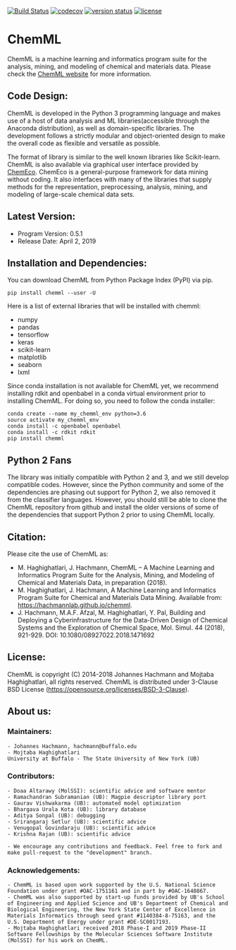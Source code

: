 [![Build Status](https://travis-ci.org/hachmannlab/chemml.svg?branch=master)](https://travis-ci.org/hachmannlab/chemml)
[![codecov](https://codecov.io/gh/hachmannlab/chemml/branch/master/graph/badge.svg)](https://codecov.io/gh/hachmannlab/chemml)
[![version status](http://img.shields.io/pypi/v/chemml.svg?style=flat)](https://pypi.python.org/pypi/chemml)
[![license](http://img.shields.io/badge/license-BSD-blue.svg?style=flat)](https://github.com/hachmannlab/chemml/blob/master/LICENSE)

# ChemML
ChemML is a machine learning and informatics program suite for the analysis, mining, and modeling of chemical and materials data.
Please check the [ChemML website](https://hachmannlab.github.io/chemml) for more information.

## Code Design:
ChemML is developed in the Python 3 programming language and makes use of a host of data analysis and ML libraries(accessible through the Anaconda distribution), as well as domain-specific libraries. 
The development follows a strictly modular and object-oriented design to make the overall code as flexible and versatile as possible.

The format of library is similar to the well known libraries like Scikit-learn. ChemML is also available 
via graphical user interface provided by [ChemEco](https://github.com/hachmannlab/chemeco).
ChemEco is a general-purpose framework for data mining without coding. It also interfaces with many of the libraries that supply methods for the 
representation, preprocessing, analysis, mining, and modeling of large-scale chemical data sets.


## Latest Version:
- Program Version: 0.5.1
- Release Date: April 2, 2019

## Installation and Dependencies:
You can download ChemML from Python Package Index (PyPI) via pip.

    pip install chemml --user -U

Here is a list of external libraries that will be installed with chemml:
   - numpy
   - pandas
   - tensorflow
   - keras
   - scikit-learn
   - matplotlib
   - seaborn
   - lxml

Since conda installation is not available for ChemML yet, we recommend installing rdkit and openbabel in a conda virtual environment prior to 
installing ChemML. For doing so, you need to follow the conda installer:

    conda create --name my_chemml_env python=3.6
    source activate my_chemml_env
    conda install -c openbabel openbabel
    conda install -c rdkit rdkit
    pip install chemml

## Python 2 Fans
The library was initially compatible with Python 2 and 3, and we still develop compatible codes. However, since the Python community
and some of the dependencies are phasing out support for Python 2, we also removed it from the classifier languages.
However, you should still be able to clone the ChemML repository from github and install the older versions of some of the dependencies that 
support Python 2 prior to using ChemML locally.
 
## Citation:
Please cite the use of ChemML as:


   - M. Haghighatlari, J. Hachmann, ChemML – A Machine Learning and Informatics Program Suite for the Analysis, Mining, and Modeling of Chemical and Materials Data, in preparation (2018).
   - M. Haghighatlari, J. Hachmann, A Machine Learning and Informatics Program Suite for Chemical and Materials Data Mining. Available from: https://hachmannlab.github.io/chemml.
   - J. Hachmann, M.A.F. Afzal, M. Haghighatlari, Y. Pal, Building and Deploying a Cyberinfrastructure for the Data-Driven Design of Chemical Systems and the Exploration of Chemical Space, Mol. Simul. 44 (2018), 921-929. DOI: 10.1080/08927022.2018.1471692

## License:
ChemML is copyright (C) 2014-2018 Johannes Hachmann and Mojtaba Haghighatlari, all rights reserved.
ChemML is distributed under 3-Clause BSD License (https://opensource.org/licenses/BSD-3-Clause).

## About us:

### Maintainers:
    - Johannes Hachmann, hachmann@buffalo.edu
    - Mojtaba Haghighatlari
    University at Buffalo - The State University of New York (UB)

### Contributors:
    - Doaa Altarawy (MolSSI): scientific advice and software mentor 
    - Ramachandran Subramanian (UB): Magpie descriptor library port
    - Gaurav Vishwakarma (UB): automated model optimization
    - Bhargava Urala Kota (UB): library database
    - Aditya Sonpal (UB): debugging
    - Srirangaraj Setlur (UB): scientific advice
    - Venugopal Govindaraju (UB): scientific advice
    - Krishna Rajan (UB): scientific advice

    - We encourage any contributions and feedback. Feel free to fork and make pull-request to the "development" branch.

### Acknowledgements:
    - ChemML is based upon work supported by the U.S. National Science Foundation under grant #OAC-1751161 and in part by #OAC-1640867.
    - ChemML was also supported by start-up funds provided by UB's School of Engineering and Applied Science and UB's Department of Chemical and Biological Engineering, the New York State Center of Excellence in Materials Informatics through seed grant #1140384-8-75163, and the U.S. Department of Energy under grant #DE-SC0017193.
    - Mojtaba Haghighatlari received 2018 Phase-I and 2019 Phase-II Software Fellowships by the Molecular Sciences Software Institute (MolSSI) for his work on ChemML.


